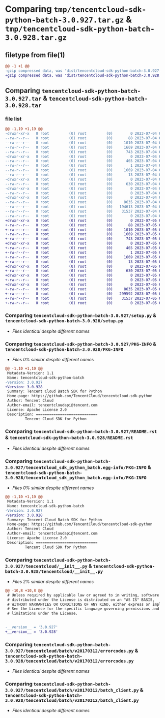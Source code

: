 # Comparing `tmp/tencentcloud-sdk-python-batch-3.0.927.tar.gz` & `tmp/tencentcloud-sdk-python-batch-3.0.928.tar.gz`

## filetype from file(1)

```diff
@@ -1 +1 @@
-gzip compressed data, was "dist/tencentcloud-sdk-python-batch-3.0.927.tar", last modified: Tue Jul  4 00:15:08 2023, max compression
+gzip compressed data, was "dist/tencentcloud-sdk-python-batch-3.0.928.tar", last modified: Wed Jul  5 00:19:01 2023, max compression
```

## Comparing `tencentcloud-sdk-python-batch-3.0.927.tar` & `tencentcloud-sdk-python-batch-3.0.928.tar`

### file list

```diff
@@ -1,19 +1,19 @@
-drwxr-xr-x   0 root         (0) root         (0)        0 2023-07-04 00:15:08.000000 tencentcloud-sdk-python-batch-3.0.927/
--rw-r--r--   0 root         (0) root         (0)       88 2023-07-04 00:15:08.000000 tencentcloud-sdk-python-batch-3.0.927/setup.cfg
--rw-r--r--   0 root         (0) root         (0)     1010 2023-07-04 00:15:08.000000 tencentcloud-sdk-python-batch-3.0.927/setup.py
--rw-r--r--   0 root         (0) root         (0)     1669 2023-07-04 00:15:08.000000 tencentcloud-sdk-python-batch-3.0.927/PKG-INFO
--rw-r--r--   0 root         (0) root         (0)      743 2023-07-04 00:15:08.000000 tencentcloud-sdk-python-batch-3.0.927/README.rst
-drwxr-xr-x   0 root         (0) root         (0)        0 2023-07-04 00:15:08.000000 tencentcloud-sdk-python-batch-3.0.927/tencentcloud_sdk_python_batch.egg-info/
--rw-r--r--   0 root         (0) root         (0)      465 2023-07-04 00:15:08.000000 tencentcloud-sdk-python-batch-3.0.927/tencentcloud_sdk_python_batch.egg-info/SOURCES.txt
--rw-r--r--   0 root         (0) root         (0)        1 2023-07-04 00:15:08.000000 tencentcloud-sdk-python-batch-3.0.927/tencentcloud_sdk_python_batch.egg-info/dependency_links.txt
--rw-r--r--   0 root         (0) root         (0)     1669 2023-07-04 00:15:08.000000 tencentcloud-sdk-python-batch-3.0.927/tencentcloud_sdk_python_batch.egg-info/PKG-INFO
--rw-r--r--   0 root         (0) root         (0)       13 2023-07-04 00:15:08.000000 tencentcloud-sdk-python-batch-3.0.927/tencentcloud_sdk_python_batch.egg-info/top_level.txt
-drwxr-xr-x   0 root         (0) root         (0)        0 2023-07-04 00:15:08.000000 tencentcloud-sdk-python-batch-3.0.927/tencentcloud/
--rw-r--r--   0 root         (0) root         (0)      630 2023-07-04 00:15:08.000000 tencentcloud-sdk-python-batch-3.0.927/tencentcloud/__init__.py
-drwxr-xr-x   0 root         (0) root         (0)        0 2023-07-04 00:15:08.000000 tencentcloud-sdk-python-batch-3.0.927/tencentcloud/batch/
--rw-r--r--   0 root         (0) root         (0)        0 2023-07-04 00:15:08.000000 tencentcloud-sdk-python-batch-3.0.927/tencentcloud/batch/__init__.py
-drwxr-xr-x   0 root         (0) root         (0)        0 2023-07-04 00:15:08.000000 tencentcloud-sdk-python-batch-3.0.927/tencentcloud/batch/v20170312/
--rw-r--r--   0 root         (0) root         (0)     8635 2023-07-04 00:15:08.000000 tencentcloud-sdk-python-batch-3.0.927/tencentcloud/batch/v20170312/errorcodes.py
--rw-r--r--   0 root         (0) root         (0)   194613 2023-07-04 00:15:08.000000 tencentcloud-sdk-python-batch-3.0.927/tencentcloud/batch/v20170312/models.py
--rw-r--r--   0 root         (0) root         (0)    31537 2023-07-04 00:15:08.000000 tencentcloud-sdk-python-batch-3.0.927/tencentcloud/batch/v20170312/batch_client.py
--rw-r--r--   0 root         (0) root         (0)        0 2023-07-04 00:15:08.000000 tencentcloud-sdk-python-batch-3.0.927/tencentcloud/batch/v20170312/__init__.py
+drwxr-xr-x   0 root         (0) root         (0)        0 2023-07-05 00:19:01.000000 tencentcloud-sdk-python-batch-3.0.928/
+-rw-r--r--   0 root         (0) root         (0)       88 2023-07-05 00:19:01.000000 tencentcloud-sdk-python-batch-3.0.928/setup.cfg
+-rw-r--r--   0 root         (0) root         (0)     1010 2023-07-05 00:19:00.000000 tencentcloud-sdk-python-batch-3.0.928/setup.py
+-rw-r--r--   0 root         (0) root         (0)     1669 2023-07-05 00:19:01.000000 tencentcloud-sdk-python-batch-3.0.928/PKG-INFO
+-rw-r--r--   0 root         (0) root         (0)      743 2023-07-05 00:19:00.000000 tencentcloud-sdk-python-batch-3.0.928/README.rst
+drwxr-xr-x   0 root         (0) root         (0)        0 2023-07-05 00:19:01.000000 tencentcloud-sdk-python-batch-3.0.928/tencentcloud_sdk_python_batch.egg-info/
+-rw-r--r--   0 root         (0) root         (0)      465 2023-07-05 00:19:01.000000 tencentcloud-sdk-python-batch-3.0.928/tencentcloud_sdk_python_batch.egg-info/SOURCES.txt
+-rw-r--r--   0 root         (0) root         (0)        1 2023-07-05 00:19:01.000000 tencentcloud-sdk-python-batch-3.0.928/tencentcloud_sdk_python_batch.egg-info/dependency_links.txt
+-rw-r--r--   0 root         (0) root         (0)     1669 2023-07-05 00:19:01.000000 tencentcloud-sdk-python-batch-3.0.928/tencentcloud_sdk_python_batch.egg-info/PKG-INFO
+-rw-r--r--   0 root         (0) root         (0)       13 2023-07-05 00:19:01.000000 tencentcloud-sdk-python-batch-3.0.928/tencentcloud_sdk_python_batch.egg-info/top_level.txt
+drwxr-xr-x   0 root         (0) root         (0)        0 2023-07-05 00:19:01.000000 tencentcloud-sdk-python-batch-3.0.928/tencentcloud/
+-rw-r--r--   0 root         (0) root         (0)      630 2023-07-05 00:19:00.000000 tencentcloud-sdk-python-batch-3.0.928/tencentcloud/__init__.py
+drwxr-xr-x   0 root         (0) root         (0)        0 2023-07-05 00:19:01.000000 tencentcloud-sdk-python-batch-3.0.928/tencentcloud/batch/
+-rw-r--r--   0 root         (0) root         (0)        0 2023-07-05 00:19:00.000000 tencentcloud-sdk-python-batch-3.0.928/tencentcloud/batch/__init__.py
+drwxr-xr-x   0 root         (0) root         (0)        0 2023-07-05 00:19:01.000000 tencentcloud-sdk-python-batch-3.0.928/tencentcloud/batch/v20170312/
+-rw-r--r--   0 root         (0) root         (0)     8635 2023-07-05 00:19:00.000000 tencentcloud-sdk-python-batch-3.0.928/tencentcloud/batch/v20170312/errorcodes.py
+-rw-r--r--   0 root         (0) root         (0)   299592 2023-07-05 00:19:00.000000 tencentcloud-sdk-python-batch-3.0.928/tencentcloud/batch/v20170312/models.py
+-rw-r--r--   0 root         (0) root         (0)    31537 2023-07-05 00:19:00.000000 tencentcloud-sdk-python-batch-3.0.928/tencentcloud/batch/v20170312/batch_client.py
+-rw-r--r--   0 root         (0) root         (0)        0 2023-07-05 00:19:00.000000 tencentcloud-sdk-python-batch-3.0.928/tencentcloud/batch/v20170312/__init__.py
```

### Comparing `tencentcloud-sdk-python-batch-3.0.927/setup.py` & `tencentcloud-sdk-python-batch-3.0.928/setup.py`

 * *Files identical despite different names*

### Comparing `tencentcloud-sdk-python-batch-3.0.927/PKG-INFO` & `tencentcloud-sdk-python-batch-3.0.928/PKG-INFO`

 * *Files 0% similar despite different names*

```diff
@@ -1,10 +1,10 @@
 Metadata-Version: 1.1
 Name: tencentcloud-sdk-python-batch
-Version: 3.0.927
+Version: 3.0.928
 Summary: Tencent Cloud Batch SDK for Python
 Home-page: https://github.com/TencentCloud/tencentcloud-sdk-python
 Author: Tencent Cloud
 Author-email: tencentcloudapi@tencent.com
 License: Apache License 2.0
 Description: ============================
         Tencent Cloud SDK for Python
```

### Comparing `tencentcloud-sdk-python-batch-3.0.927/README.rst` & `tencentcloud-sdk-python-batch-3.0.928/README.rst`

 * *Files identical despite different names*

### Comparing `tencentcloud-sdk-python-batch-3.0.927/tencentcloud_sdk_python_batch.egg-info/PKG-INFO` & `tencentcloud-sdk-python-batch-3.0.928/tencentcloud_sdk_python_batch.egg-info/PKG-INFO`

 * *Files 0% similar despite different names*

```diff
@@ -1,10 +1,10 @@
 Metadata-Version: 1.1
 Name: tencentcloud-sdk-python-batch
-Version: 3.0.927
+Version: 3.0.928
 Summary: Tencent Cloud Batch SDK for Python
 Home-page: https://github.com/TencentCloud/tencentcloud-sdk-python
 Author: Tencent Cloud
 Author-email: tencentcloudapi@tencent.com
 License: Apache License 2.0
 Description: ============================
         Tencent Cloud SDK for Python
```

### Comparing `tencentcloud-sdk-python-batch-3.0.927/tencentcloud/__init__.py` & `tencentcloud-sdk-python-batch-3.0.928/tencentcloud/__init__.py`

 * *Files 2% similar despite different names*

```diff
@@ -10,8 +10,8 @@
 # Unless required by applicable law or agreed to in writing, software
 # distributed under the License is distributed on an "AS IS" BASIS,
 # WITHOUT WARRANTIES OR CONDITIONS OF ANY KIND, either express or implied.
 # See the License for the specific language governing permissions and
 # limitations under the License.
 
 
-__version__ = '3.0.927'
+__version__ = '3.0.928'
```

### Comparing `tencentcloud-sdk-python-batch-3.0.927/tencentcloud/batch/v20170312/errorcodes.py` & `tencentcloud-sdk-python-batch-3.0.928/tencentcloud/batch/v20170312/errorcodes.py`

 * *Files identical despite different names*

### Comparing `tencentcloud-sdk-python-batch-3.0.927/tencentcloud/batch/v20170312/batch_client.py` & `tencentcloud-sdk-python-batch-3.0.928/tencentcloud/batch/v20170312/batch_client.py`

 * *Files identical despite different names*

